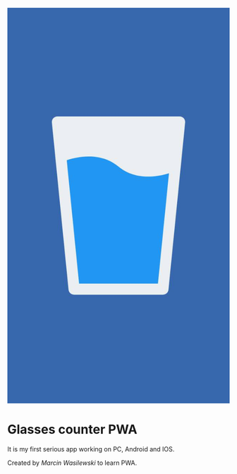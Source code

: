![Banner](icons/apple-splash-640-1136.jpg)

# Glasses counter PWA

It is my first serious app working on PC, Android and IOS.

Created by *Marcin Wasilewski* to learn PWA.